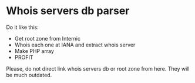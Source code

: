# Whois servers db parser

Do it like this:

- Get root zone from Internic
- Whois each one at IANA and extract whois server
- Make PHP array
- PROFIT

Please, do not direct link whois servers db or root zone from here. They will be much outdated.
